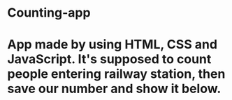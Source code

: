 # Counting-app
# App made by using HTML, CSS and JavaScript. It's supposed to count people entering railway station, then save our number and show it below.
